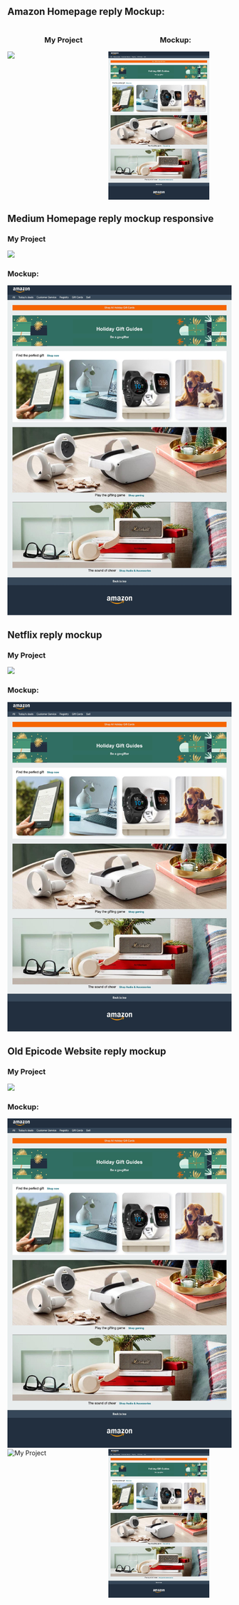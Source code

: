 <h2>Amazon Homepage reply Mockup:</h2>
    <div style="display: flex;">
        <h3 style="width:50%; text-align:center;">My Project</h3>
        <h3 style="width:50%; text-align:center;">Mockup:</h3>
    </div>
    <div style="display: flex;">    
        <img src="./Project Amazon Homepage/Amazon Page/assets/images/My Amazon Homepage.png" width="45%"/>
        <img src="./Project Amazon Homepage/Amazon Page/mockup.jpg" width="45%" />
    </div>    
<h2>Medium Homepage reply mockup responsive</h2>
    <h3>My Project</h3>
    <img src="./Project Amazon Homepage/Amazon Page/assets/images/My Amazon Homepage.png" />
    <h3>Mockup:</h3>
    <img src="./Project Amazon Homepage/Amazon Page/mockup.jpg" />
<h2>Netflix reply mockup</h2>
    <h3>My Project</h3>
    <img src="./Project Amazon Homepage/Amazon Page/assets/images/My Amazon Homepage.png" />
    <h3>Mockup:</h3>
    <img src="./Project Amazon Homepage/Amazon Page/mockup.jpg" />    
<h2>Old Epicode Website reply mockup</h2>
    <h3>My Project</h3>
    <img src="./Project Amazon Homepage/Amazon Page/assets/images/My Amazon Homepage.png" />
    <h3>Mockup:</h3>
    <img src="./Project Amazon Homepage/Amazon Page/mockup.jpg" />
    <div style="display: flex;">
  <img src="./Project Amazon Homepage/Amazon Page/assets/images/My Amazon Homepage.png" alt="My Project" width="45%" />
  <img src="./Project Amazon Homepage/Amazon Page/mockup.jpg" alt="Mockup" width="45%" />
</div>